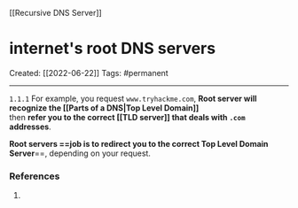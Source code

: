 [[Recursive DNS Server]]

# internet's root DNS servers
Created:  [[2022-06-22]]
Tags: #permanent 

---
`1.1.1`  For example, you request `www.tryhackme.com`, 
**Root server will recognize the [[Parts of a DNS|Top Level Domain]]**  
then **refer you to the correct [[TLD server]] that deals with `.com` addresses**.


**Root servers ==job is to redirect you to the correct Top Level Domain Server**==, depending on your request. 





















### References
1. 